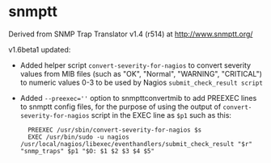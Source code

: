 # snmptt
Derived from SNMP Trap Translator v1.4 (r514) at http://www.snmptt.org/

v1.6beta1 updated:

- Added helper script ``convert-severity-for-nagios`` to convert severity values from MIB files (such as "OK", "Normal", "WARNING", "CRITICAL") to numeric values 0-3 to be used by Nagios ``submit_check_result script``
- Added ``--preexec=''`` option to snmpttconvertmib to add PREEXEC lines to snmptt config files, for the purpose of using the output of ``convert-severity-for-nagios`` script in the EXEC line as ``$p1`` such as this:  

        PREEXEC /usr/sbin/convert-severity-for-nagios $s
        EXEC /usr/bin/sudo -u nagios /usr/local/nagios/libexec/eventhandlers/submit_check_result "$r" "snmp_traps" $p1 "$O: $1 $2 $3 $4 $5"

